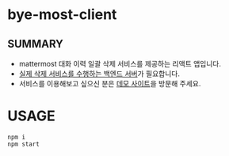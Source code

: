 # bye-most-client
## SUMMARY
- mattermost 대화 이력 일괄 삭제 서비스를 제공하는 리액트 앱입니다.
- [실제 삭제 서비스를 수행하는 백엔드 서버](https://github.com/ryeon8/bye-most-api-server)가 필요합니다.
- 서비스를 이용해보고 싶으신 분은 [데모 사이트](https://bye.allstars.kr)을 방문해 주세요.

# USAGE
```
npm i
npm start
```